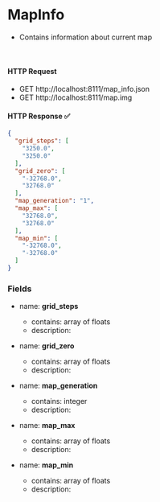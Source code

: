 # MapInfo
- Contains information about current map

<br>

#### HTTP Request
- GET http://localhost:8111/map_info.json
- GET http://localhost:8111/map.img

#### HTTP Response :white_check_mark:
```json
{
  "grid_steps": [
    "3250.0",
    "3250.0"
  ],
  "grid_zero": [
    "-32768.0",
    "32768.0"
  ],
  "map_generation": "1",
  "map_max": [
    "32768.0",
    "32768.0"
  ],
  "map_min": [
    "-32768.0",
    "-32768.0"
  ]
}
```

### Fields

- name: **grid_steps**
    * contains: array of floats
    * description:

- name: **grid_zero**
    * contains: array of floats
    * description:

- name: **map_generation**
    * contains: integer
    * description:

- name: **map_max**
    * contains: array of floats
    * description:

- name: **map_min**
    * contains: array of floats
    * description: 